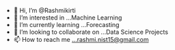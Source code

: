 - 👋 Hi, I’m @Rashmikirti
- 👀 I’m interested in ...Machine Learning
- 🌱 I’m currently learning ...Forecasting
- 💞️ I’m looking to collaborate on ...Data Science Projects
- 📫 How to reach me ...rashmi.nist15@gmail.com

<!---
Rashmikirti/Rashmikirti is a ✨ special ✨ repository because its `README.md` (this file) appears on your GitHub profile.
You can click the Preview link to take a look at your changes.
--->
